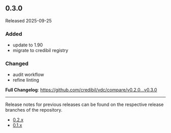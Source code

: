## 0.3.0

Released 2025-09-25

### Added

* update to 1.90
* migrate to credibil registry

### Changed

* audit workflow
* refine linting

**Full Changelog**: https://github.com/credibil/vdc/compare/v0.2.0...v0.3.0

---

Release notes for previous releases can be found on the respective release 
branches of the repository.

<!-- ARCHIVE_START -->
* [0.2.x](https://github.com/credibil/vdc/blob/release-0.2.0/RELEASES.md)
* [0.1.x](https://github.com/credibil/vdc/blob/release-0.1.0/RELEASES.md)
